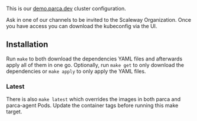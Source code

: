 This is our [demo.parca.dev](https://demo.parca.dev) cluster configuration.

Ask in one of our channels to be invited to the Scaleway Organization.
Once you have access you can download the kubeconfig via the UI.

## Installation

Run `make` to both download the dependencies YAML files and afterwards apply all of them in one go.
Optionally, run `make get` to only download the dependencies or `make apply` to only apply the YAML files.

### Latest

There is also `make latest` which overrides the images in both parca and parca-agent Pods. 
Update the container tags before running this make target.

